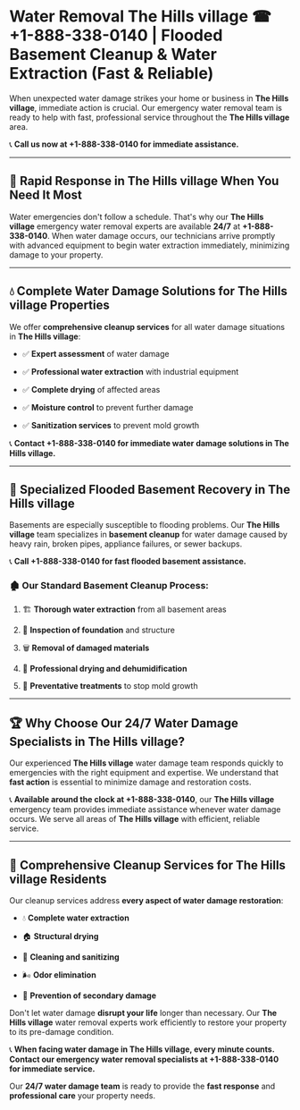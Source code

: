 # Water Removal The Hills village ☎ +1-888-338-0140 | Flooded Basement Cleanup & Water Extraction (Fast & Reliable)

When unexpected water damage strikes your home or business in **The Hills village**, immediate action is crucial. Our emergency water removal team is ready to help with fast, professional service throughout the **The Hills village** area. 

📞 **Call us now at +1-888-338-0140 for immediate assistance.**
---
## 🚀 Rapid Response in The Hills village When You Need It Most
Water emergencies don't follow a schedule. That's why our **The Hills village** emergency water removal experts are available **24/7** at **+1-888-338-0140**. When water damage occurs, our technicians arrive promptly with advanced equipment to begin water extraction immediately, minimizing damage to your property.
---
## 💧 Complete Water Damage Solutions for The Hills village Properties
We offer **comprehensive cleanup services** for all water damage situations in **The Hills village**:
- ✅ **Expert assessment** of water damage  
- ✅ **Professional water extraction** with industrial equipment  
- ✅ **Complete drying** of affected areas  
- ✅ **Moisture control** to prevent further damage  
- ✅ **Sanitization services** to prevent mold growth  
📞 **Contact +1-888-338-0140 for immediate water damage solutions in The Hills village.**
---
## 🌊 Specialized Flooded Basement Recovery in The Hills village
Basements are especially susceptible to flooding problems. Our **The Hills village** team specializes in **basement cleanup** for water damage caused by heavy rain, broken pipes, appliance failures, or sewer backups. 
📞 **Call +1-888-338-0140 for fast flooded basement assistance.**
### 🏚️ Our Standard Basement Cleanup Process:
1. 🏗️ **Thorough water extraction** from all basement areas  
2. 🔎 **Inspection of foundation** and structure  
3. 🗑️ **Removal of damaged materials**  
4. 💨 **Professional drying and dehumidification**  
5. 🚫 **Preventative treatments** to stop mold growth  
---
## 🏆 Why Choose Our 24/7 Water Damage Specialists in The Hills village?
Our experienced **The Hills village** water damage team responds quickly to emergencies with the right equipment and expertise. We understand that **fast action** is essential to minimize damage and restoration costs.
📞 **Available around the clock at +1-888-338-0140**, our **The Hills village** emergency team provides immediate assistance whenever water damage occurs. We serve all areas of **The Hills village** with efficient, reliable service.
---
## 🧹 Comprehensive Cleanup Services for The Hills village Residents
Our cleanup services address **every aspect of water damage restoration**:
- 💧 **Complete water extraction**  
- 🏠 **Structural drying**  
- 🧼 **Cleaning and sanitizing**  
- 🌬️ **Odor elimination**  
- 🚫 **Prevention of secondary damage**  
Don't let water damage **disrupt your life** longer than necessary. Our **The Hills village** water removal experts work efficiently to restore your property to its pre-damage condition.
📞 **When facing water damage in The Hills village, every minute counts. Contact our emergency water removal specialists at +1-888-338-0140 for immediate service.**
Our **24/7 water damage team** is ready to provide the **fast response** and **professional care** your property needs.
